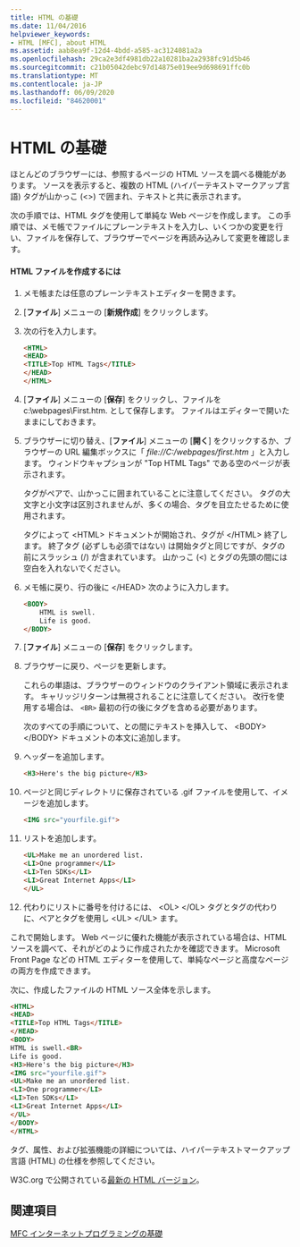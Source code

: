 ```yaml
---
title: HTML の基礎
ms.date: 11/04/2016
helpviewer_keywords:
- HTML [MFC], about HTML
ms.assetid: aab8ea9f-12d4-4bdd-a585-ac3124081a2a
ms.openlocfilehash: 29ca2e3df4981db22a10281ba2a2938fc91d5b46
ms.sourcegitcommit: c21b05042debc97d14875e019ee9d698691ffc0b
ms.translationtype: MT
ms.contentlocale: ja-JP
ms.lasthandoff: 06/09/2020
ms.locfileid: "84620001"
---
```

# <a name="html-basics"></a>HTML の基礎

ほとんどのブラウザーには、参照するページの HTML ソースを調べる機能があります。 ソースを表示すると、複数の HTML (ハイパーテキストマークアップ言語) タグが山かっこ (<>) で囲まれ、テキストと共に表示されます。

次の手順では、HTML タグを使用して単純な Web ページを作成します。 この手順では、メモ帳でファイルにプレーンテキストを入力し、いくつかの変更を行い、ファイルを保存して、ブラウザーでページを再読み込みして変更を確認します。

#### <a name="to-create-an-html-file"></a>HTML ファイルを作成するには

1. メモ帳または任意のプレーンテキストエディターを開きます。

1. [**ファイル**] メニューの [**新規作成**] をクリックします。

1. 次の行を入力します。

    ```html
    <HTML>
    <HEAD>
    <TITLE>Top HTML Tags</TITLE>
    </HEAD>
    </HTML>
    ```

1. [**ファイル**] メニューの [**保存**] をクリックし、ファイルを c:\webpages\First.htm. として保存します。 ファイルはエディターで開いたままにしておきます。

1. ブラウザーに切り替え、[**ファイル**] メニューの [**開く**] をクリックするか、ブラウザーの URL 編集ボックスに「 *file://C:/webpages/first.htm* 」と入力します。 ウィンドウキャプションが "Top HTML Tags" である空のページが表示されます。

   タグがペアで、山かっこに囲まれていることに注意してください。 タグの大文字と小文字は区別されませんが、多くの場合、タグを目立たせるために使用されます。

   タグによって \<HTML> ドキュメントが開始され、タグが \</HTML> 終了します。 終了タグ (必ずしも必須ではない) は開始タグと同じですが、タグの前にスラッシュ (/) が含まれています。 山かっこ (<) とタグの先頭の間には空白を入れないでください。

1. メモ帳に戻り、行の後に \</HEAD> 次のように入力します。

    ```html
    <BODY>
        HTML is swell.
        Life is good.
    </BODY>
    ```

1. [**ファイル**] メニューの [**保存**] をクリックします。

1. ブラウザーに戻り、ページを更新します。

   これらの単語は、ブラウザーのウィンドウのクライアント領域に表示されます。 キャリッジリターンは無視されることに注意してください。 改行を使用する場合は、 `<BR>` 最初の行の後にタグを含める必要があります。

   次のすべての手順について、との間にテキストを挿入して、 \<BODY> \</BODY> ドキュメントの本文に追加します。

1. ヘッダーを追加します。

    ```html
    <H3>Here's the big picture</H3>
    ```

1. ページと同じディレクトリに保存されている .gif ファイルを使用して、イメージを追加します。

    ```html
    <IMG src="yourfile.gif">
    ```

1. リストを追加します。

    ```html
    <UL>Make me an unordered list.
    <LI>One programmer</LI>
    <LI>Ten SDKs</LI>
    <LI>Great Internet Apps</LI>
    </UL>
    ```

1. 代わりにリストに番号を付けるには、 \<OL> \</OL> タグとタグの代わりに、ペアとタグを使用し \<UL> \</UL> ます。

これで開始します。 Web ページに優れた機能が表示されている場合は、HTML ソースを調べて、それがどのように作成されたかを確認できます。 Microsoft Front Page などの HTML エディターを使用して、単純なページと高度なページの両方を作成できます。

次に、作成したファイルの HTML ソース全体を示します。

```html
<HTML>
<HEAD>
<TITLE>Top HTML Tags</TITLE>
</HEAD>
<BODY>
HTML is swell.<BR>
Life is good.
<H3>Here's the big picture</H3>
<IMG src="yourfile.gif">
<UL>Make me an unordered list.
<LI>One programmer</LI>
<LI>Ten SDKs</LI>
<LI>Great Internet Apps</LI>
</UL>
</BODY>
</HTML>
```

タグ、属性、および拡張機能の詳細については、ハイパーテキストマークアップ言語 (HTML) の仕様を参照してください。

W3C.org で公開されている[最新の HTML バージョン](https://www.w3.org/TR/html/)。

## <a name="see-also"></a>関連項目

[MFC インターネットプログラミングの基礎](mfc-internet-programming-basics.md)

